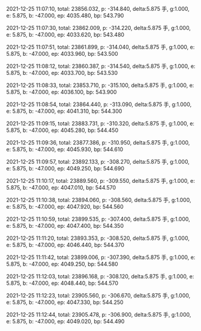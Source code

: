 2021-12-25 11:07:10, total: 23856.032, p: -314.840, delta:5.875 手, g:1.000, e: 5.875, b: -47.000, ep: 4035.480, bp: 543.790

2021-12-25 11:07:30, total: 23862.009, p: -314.220, delta:5.875 手, g:1.000, e: 5.875, b: -47.000, ep: 4033.620, bp: 543.480

2021-12-25 11:07:51, total: 23861.899, p: -314.040, delta:5.875 手, g:1.000, e: 5.875, b: -47.000, ep: 4033.960, bp: 543.500

2021-12-25 11:08:12, total: 23860.387, p: -314.540, delta:5.875 手, g:1.000, e: 5.875, b: -47.000, ep: 4033.700, bp: 543.530

2021-12-25 11:08:33, total: 23853.710, p: -315.100, delta:5.875 手, g:1.000, e: 5.875, b: -47.000, ep: 4036.100, bp: 543.900

2021-12-25 11:08:54, total: 23864.440, p: -313.090, delta:5.875 手, g:1.000, e: 5.875, b: -47.000, ep: 4041.310, bp: 544.300

2021-12-25 11:09:15, total: 23883.731, p: -310.320, delta:5.875 手, g:1.000, e: 5.875, b: -47.000, ep: 4045.280, bp: 544.450

2021-12-25 11:09:36, total: 23877.386, p: -310.950, delta:5.875 手, g:1.000, e: 5.875, b: -47.000, ep: 4045.930, bp: 544.610

2021-12-25 11:09:57, total: 23892.133, p: -308.270, delta:5.875 手, g:1.000, e: 5.875, b: -47.000, ep: 4049.250, bp: 544.690

2021-12-25 11:10:17, total: 23889.560, p: -309.550, delta:5.875 手, g:1.000, e: 5.875, b: -47.000, ep: 4047.010, bp: 544.570

2021-12-25 11:10:38, total: 23894.060, p: -308.560, delta:5.875 手, g:1.000, e: 5.875, b: -47.000, ep: 4047.920, bp: 544.560

2021-12-25 11:10:59, total: 23899.535, p: -307.400, delta:5.875 手, g:1.000, e: 5.875, b: -47.000, ep: 4047.400, bp: 544.350

2021-12-25 11:11:20, total: 23893.353, p: -308.520, delta:5.875 手, g:1.000, e: 5.875, b: -47.000, ep: 4046.440, bp: 544.370

2021-12-25 11:11:42, total: 23899.006, p: -307.390, delta:5.875 手, g:1.000, e: 5.875, b: -47.000, ep: 4049.250, bp: 544.580

2021-12-25 11:12:03, total: 23896.168, p: -308.120, delta:5.875 手, g:1.000, e: 5.875, b: -47.000, ep: 4048.440, bp: 544.570

2021-12-25 11:12:23, total: 23905.560, p: -306.670, delta:5.875 手, g:1.000, e: 5.875, b: -47.000, ep: 4047.330, bp: 544.250

2021-12-25 11:12:44, total: 23905.478, p: -306.900, delta:5.875 手, g:1.000, e: 5.875, b: -47.000, ep: 4049.020, bp: 544.490